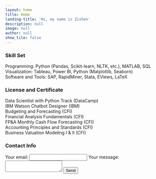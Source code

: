 ```yaml
---
layout: home
title: Home
landing-title: 'Hi, my name is Zishen'
description: null
image: null
author: null
show_tile: false
---
```


### Skill Set

Programming:  Python (Pandas, Scikit-learn, NLTK, etc.), MATLAB, SQL <br/>
Visualization: Tableau, Power BI, Python (Matplotlib, Seaborn) <br/>
Software and Tools:  SAP, RapidMiner, Stata, EViews, LaTeX <br/>


### License and Certificate
Data Scientist with Python Track (DataCamp) <br/>
IBM Watson Chatbot Designer (IBM)<br/>
Budgeting and Forecasting (CFI)<br/>
Financial Analysis Fundamentals (CFI)<br/>
FP&A Monthly Cash Flow Forecasting (CFI)<br/>
Accounting Principles and Standards (CFI)<br/>
Business Valuation Modeling I & II (CFI)

### Contact Info
<form
  action="https://formspree.io/f/xknegzed"
  method="POST"
>
  <label>
    Your email:
    <input type="email" name="email">
  </label>
  <label>
    Your message:
    <textarea name="message"></textarea>
  </label>
  <!-- your other form fields go here -->
  <button type="submit">Send</button>
</form>
